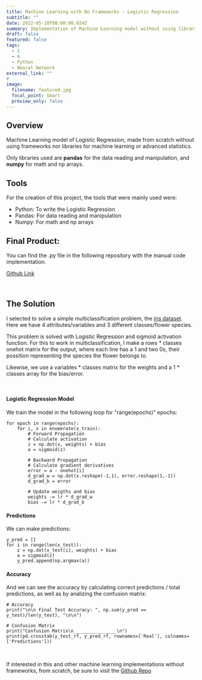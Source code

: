 ```yaml
---
title: Machine Learning with No Frameworks - Logistic Regression
subtitle: ""
date: 2022-05-10T08:00:00.024Z
summary: Implementation of Machine Learning model without using libraries or frameworks for machine learning or advanced statistics. 
draft: false
featured: false
tags:
  - 1
  - 6
  - Python
  - Neural Network
external_link: ""
# 
image:
  filename: featured.jpg
  focal_point: Smart
  preview_only: false
---
```


## Overview
Machine Learning model of Logistic Regression, made from scratch without using frameworks nor libraries for machine learning or advanced statistics.

Only libraries used are **pandas** for the data reading and manipulation, and **numpy** for math and np arrays.

## Tools
For the creation of this project, the tools that were mainly used were:
+ Python: To write the Logistic Regression
+ Pandas: For data reading and manipulation
+ Numpy: For math and np arrays

## Final Product:
You can find the .py file in the following repository with the manual code implementation.

[Github Link](https://github.com/lcanoi/MachineLearning_NoFrameworks)

<br/>

## The Solution
I selected to solve a simple multiclassification problem, the [iris dataset](https://archive.ics.uci.edu/ml/machine-learning-databases/iris/iris.data). Here we have 4 attributes/variables and 3 different classes/flower species.

This problem is solved with Logistic Regression and sigmoid activation function. For this to work in multiclassification, I make a rows * classes onehot matrix for the output, where each line has a 1 and two 0s, their possition representing the species the flower belongs to.

Likewise, we use a variables * classes matrix for the weights and a 1 * classes array for the bias/error.

<br/>

#### Logistic Regression Model
We train the model in the following loop for "range(epochs)" epochs:
```
for epoch in range(epochs):
    for i, x in enumerate(x_train):
        # Forward Propagation
        # Calculate activation
        z = np.dot(x, weights) + bias
        a = sigmoid(z)

        # Backward Propagation
        # Calculate gradient derivatives
        error = a - onehot[i]
        d_grad_w = np.dot(x.reshape(-1,1), error.reshape(1,-1))
        d_grad_b = error

        # Update weigths and bias
        weights -= lr * d_grad_w
        bias -= lr * d_grad_b
```
#### Predictions
We can make predictions:
```
y_pred = []
for i in range(len(x_test)):
    z = np.dot(x_test[i], weights) + bias
    a = sigmoid(z)
    y_pred.append(np.argmax(a))
```

#### Accuracy
And we can see the accuracy by calculating correct predictions / total predictions, as well as by analizing the confusion matrix:
```
# Accuracy
print("\n\n Final Test Accuracy: ", np.sum(y_pred == y_test)/len(y_test), "\n\n")

# Confusion Matrix
print("Confusion Matrix\n________________\n")
print(pd.crosstab(y_test_rf, y_pred_rf, rownames=['Real'], colnames=['Predictions']))
```

<br/>

If interested in this and other machine learning implementations without frameworks, from scratch, be sure to visit the [Github Repo](https://github.com/lcanoi/MachineLearning_NoFrameworks)
